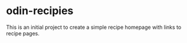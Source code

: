 # odin-recipies
This is an initial project to create a simple recipe homepage with links to recipe pages.